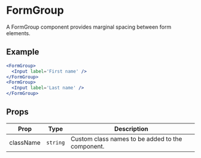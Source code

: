 # FormGroup

A FormGroup component provides marginal spacing between form elements.


## Example

```jsx
<FormGroup>
  <Input label='First name' />
</FormGroup>
<FormGroup>
  <Input label='Last name' />
</FormGroup>
```


## Props

| Prop | Type | Description |
| --- | --- | --- |
| className | `string` | Custom class names to be added to the component. |
